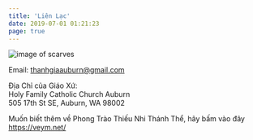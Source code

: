 ```yaml
---
title: 'Liên Lạc'
date: 2019-07-01 01:21:23
page: true
---
```


![image of scarves](/assets/images/contact-img.JPG)

Email: [thanhgiaauburn@gmail.com](mailto:thanhgiaauburn@gmail.com)

Địa Chỉ của Giáo Xứ: \
Holy Family Catholic Church Auburn \
505 17th St SE, Auburn, WA 98002

Muốn biết thêm về Phong Trào Thiếu Nhi Thánh Thể, hãy bấm vào đây https://veym.net/

